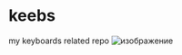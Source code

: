 # keebs
my keyboards related repo
![изображение](https://github.com/somexhey/keebs/assets/26380458/ee2843e1-1301-4ad5-9089-0d1444d99b5e)
